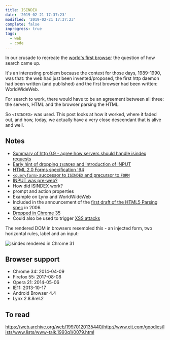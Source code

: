 ```yaml
---
title: ISINDEX
date: '2019-02-21 17:37:23'
modified: '2019-02-21 17:37:23'
complete: false
inprogress: true
tags:
  - web
  - code
---
```


In our crusade to recreate the [world's first browser](https://worldwideweb.cern.ch/) the question of how search came up.

It's an interesting problem because the context for those days, 1989-1990, was that: the web had just been invented/proposed, the first http daemon had been written (and published) and the first browser had been written: WorldWideWeb.

For search to work, there would have to be an agreement between all three: the servers, HTML and the browser parsing the HTML.

So `<ISINDEX>` was used. This post looks at how it worked, where it faded out, and how, today, we actually have a very close descendant that is alive and well.

<!--more-->

## Notes

- [Summary of http 0.9 - agree how servers should handle isindex requests](https://www.w3.org/DesignIssues/HTTP0.9Summary.html)
- [Early hint of dropping `ISINDEX` and introduction of INPUT](https://lists.w3.org/Archives/Public/www-talk/1992NovDec/0042.html)
- [HTML 2.0 Forms specification '94](http://download.remysharp.com/archive/HTML-WG/html-archive.messages/152.html)
- [`<queryform>` successor to `ISINDEX` and precursor to `FORM`](http://ksi.cpsc.ucalgary.ca/archives/WWW-TALK/www-talk-1993q1.messages/79.html)
- [INPUT was pre-web?](https://web.archive.org/web/19970120135440/http://www.eit.com/goodies/lists/www.lists/www-talk.1993q1/0079.html)
- How did ISINDEX work?
- prompt and action properties
- Example on Lynx and WorldWideWeb
- Included in the announcement of the [first draft of the HTML5 Parsing spec](https://lists.w3.org/Archives/Public/public-whatwg-archive/2006Feb/0111.html) in 2006.
- [Dropped in Chrome 35](https://codereview.chromium.org/96653004/)
- Could also be used to trigger [XSS attacks](http://www.thespanner.co.uk/2008/08/26/new-xss-vector/)

The rendered DOM in browsers resembled this - an injected form, two horizontal rules, label and an input:

![isindex rendered in Chrome 31](/images/isindex-chrome.png)

## Browser support

- Chrome 34: 2014-04-09
- Firefox 55: 2017-08-08
- Opera 21: 2014-05-06
- IE11: 2013-10-17
- Android Browser 4.4
- Lynx 2.8.8rel.2

## To read

https://web.archive.org/web/19970120135440/http://www.eit.com/goodies/lists/www.lists/www-talk.1993q1/0079.html
